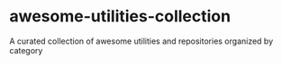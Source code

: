 # awesome-utilities-collection
A curated collection of awesome utilities and repositories organized by category
